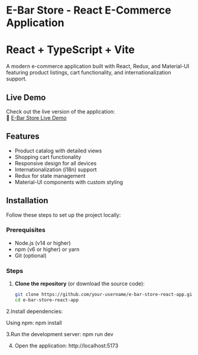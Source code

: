 # E-Bar Store - React E-Commerce Application

# React + TypeScript + Vite

A modern e-commerce application built with React, Redux, and Material-UI featuring product listings, cart functionality, and internationalization support.

## Live Demo

Check out the live version of the application:  
🔗 [E-Bar Store Live Demo](https://e-bar-store-react-app-git-main-mohamedashraf2222s-projects.vercel.app/)

## Features

- Product catalog with detailed views
- Shopping cart functionality
- Responsive design for all devices
- Internationalization (i18n) support
- Redux for state management
- Material-UI components with custom styling

## Installation

Follow these steps to set up the project locally:

### Prerequisites

- Node.js (v14 or higher)
- npm (v6 or higher) or yarn
- Git (optional)

### Steps

1. **Clone the repository** (or download the source code):

   ```bash
   git clone https://github.com/your-username/e-bar-store-react-app.git
   cd e-bar-store-react-app

2.Install dependencies:

  Using npm:
    npm install
    
3.Run the development server:
  npm run dev

4. Open the application:
   http://localhost:5173
